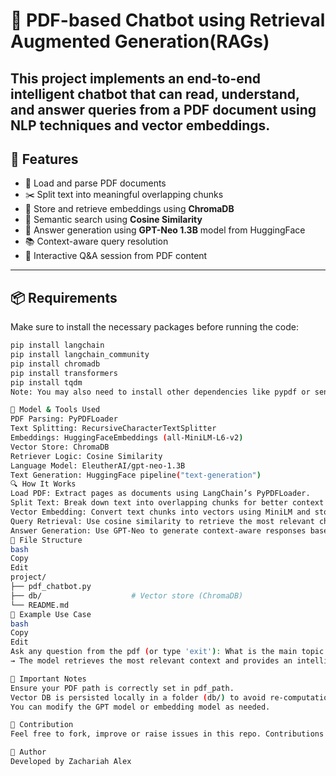 # 📄 PDF-based Chatbot using Retrieval Augmented Generation(RAGs)

This project implements an end-to-end intelligent chatbot that can read, understand, and answer queries from a PDF document using NLP techniques and vector embeddings.
---

## 🚀 Features

- 📄 Load and parse PDF documents
- ✂️ Split text into meaningful overlapping chunks
- 🔎 Store and retrieve embeddings using **ChromaDB**
- 🤖 Semantic search using **Cosine Similarity**
- 💬 Answer generation using **GPT-Neo 1.3B** model from HuggingFace
- 📚 Context-aware query resolution
- 🔁 Interactive Q&A session from PDF content

---

## 📦 Requirements

Make sure to install the necessary packages before running the code:

```bash
pip install langchain
pip install langchain_community
pip install chromadb
pip install transformers
pip install tqdm
Note: You may also need to install other dependencies like pypdf or sentence-transformers based on your environment.

🧠 Model & Tools Used
PDF Parsing: PyPDFLoader
Text Splitting: RecursiveCharacterTextSplitter
Embeddings: HuggingFaceEmbeddings (all-MiniLM-L6-v2)
Vector Store: ChromaDB
Retriever Logic: Cosine Similarity
Language Model: EleutherAI/gpt-neo-1.3B
Text Generation: HuggingFace pipeline("text-generation")
🔍 How It Works
Load PDF: Extract pages as documents using LangChain’s PyPDFLoader.
Split Text: Break down text into overlapping chunks for better context preservation.
Vector Embedding: Convert text chunks into vectors using MiniLM and store in ChromaDB.
Query Retrieval: Use cosine similarity to retrieve the most relevant chunks for a given user query.
Answer Generation: Use GPT-Neo to generate context-aware responses based on retrieved data.
📂 File Structure
bash
Copy
Edit
project/
├── pdf_chatbot.py
├── db/                    # Vector store (ChromaDB)
└── README.md
🧪 Example Use Case
bash
Copy
Edit
Ask any question from the pdf (or type 'exit'): What is the main topic of the document?
→ The model retrieves the most relevant context and provides an intelligent answer from the document.

📌 Important Notes
Ensure your PDF path is correctly set in pdf_path.
Vector DB is persisted locally in a folder (db/) to avoid re-computation.
You can modify the GPT model or embedding model as needed.

🙌 Contribution
Feel free to fork, improve or raise issues in this repo. Contributions are always welcome!

👤 Author
Developed by Zachariah Alex